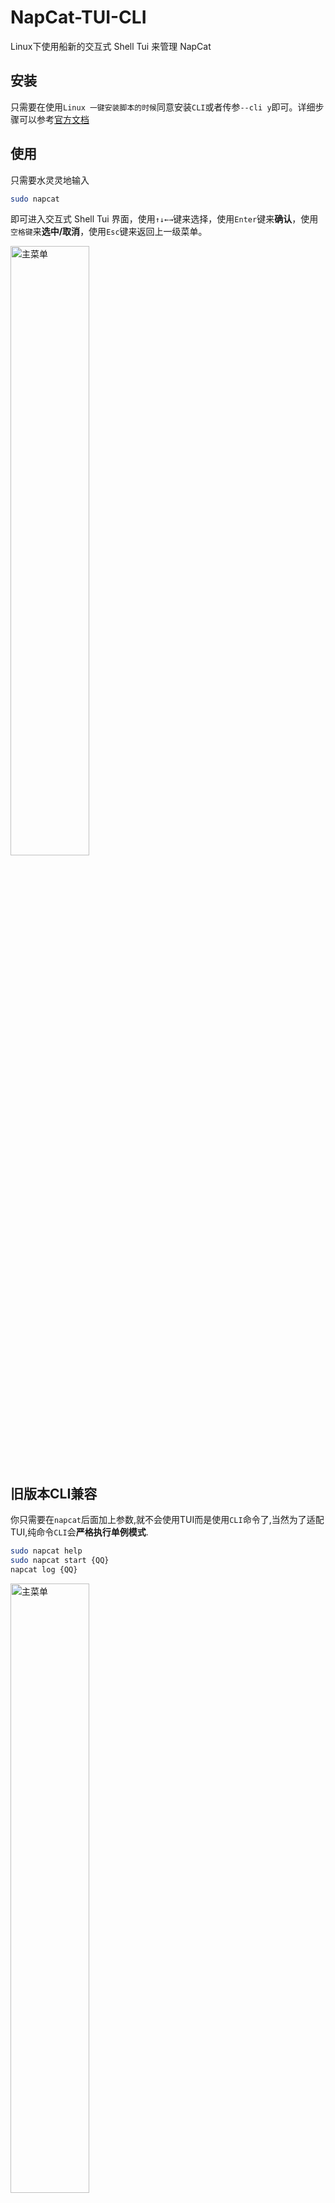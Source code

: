 # NapCat-TUI-CLI
Linux下使用船新的交互式 Shell Tui 来管理 NapCat    
   




## 安装
只需要在使用`Linux 一键安装脚本的时候`同意安装`CLI`或者传参`--cli y`即可。详细步骤可以参考[官方文档](https://napneko.github.io/guide/boot/Shell#napcat-installer-linux%E4%B8%80%E9%94%AE%E4%BD%BF%E7%94%A8%E8%84%9A%E6%9C%AC-%E6%94%AF%E6%8C%81ubuntu-20-debian-10-centos9)

## 使用
只需要水灵灵地输入
``` bash
sudo napcat
```
即可进入交互式 Shell Tui 界面，使用`↑↓←→`键来选择，使用`Enter`键来**确认**，使用`空格键`来**选中/取消**，使用`Esc`键来返回上一级菜单。    


<img src="./assets/images/main_menu.png" alt="主菜单" width="50%" />


## 旧版本CLI兼容
你只需要在`napcat`后面加上参数,就不会使用TUI而是使用`CLI`命令了,当然为了适配TUI,纯命令`CLI`会**严格执行单例模式**.  
``` bash
sudo napcat help
sudo napcat start {QQ}
napcat log {QQ}
```
  

<img src="./assets/images/old_clis.png" alt="主菜单" width="50%" />


---



## 一些常见问题的解决方案:
### 1. 执行`napcat`界面显示乱码(考虑加入检查TODO)
这个问题常出现在docker环境或者全新的系统. 有可能你的终端或者linux环境不支持中文导致的. 对于linux环境问题, 你可以尝试下面的解决方法.
**解决方法:**
``` shell
sudo apt update
sudo apt install locales
sudo dpkg-reconfigure locales
```
- apt install locales 会安装本地化配置工具包。

- dpkg-reconfigure locales 会弹出交互界面，允许你：
   1. 勾选 zh_CN.UTF-8 UTF-8（以及其他需要的 UTF‑8 locale），
   2. 然后选择哪个为系统默认。
      这个过程依赖于 /etc/locale.gen 中被注释掉的条目和 /etc/default/locale 的实时更新 
